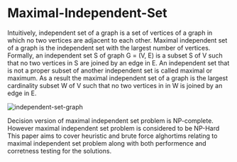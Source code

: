 # Maximal-Independent-Set
Intuitively, independent set of a graph is a set of vertices of a graph in which no two vertices are adjacent to each other. Maximal independent set of a graph is the independent set with the largest number of vertices. Formally, an independent set S of graph G = (V, E) is a subset S of V such that no two vertices in S are joined
by an edge in E. An independent set that is not a proper subset of another independent set is called maximal or maximum. As a result the maximal independent set of a graph is the largest cardinality subset W of V such that no two vertices in in W is joined by an edge in E.

![independent-set-graph](https://github.com/DenizGezgin/Maximal-Independent-Set/assets/65079940/2a6e1dc3-c839-42bf-b392-2f8fa90def76)

Decision version of maximal independent set problem is NP-complete. However maximal independent set problem is considered to be NP-Hard
This paper aims to cover heuristic and brute force alghortims relating to maximal independent set problem along with both performence and corretness testing for the solutions. 
